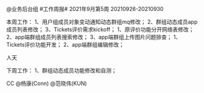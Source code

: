 @业务后台组 #工作周报#
2021年9月第5周 20210926-20210930

本周工作：
1、用户组成员对象变动通知动态群组mq修改；
2、群组动态成员app成员列表修改；
3、Tickets评价需求kickoff；
1、原评价功能分开网络表修改；
2、app端群组成员列表搜索修改；
3、app端群组上传图片问题排查；
1、Tickets评价功能开发；
2、app端群组编辑修改；

人天

下周工作：
1、群组动态成员功能修改和自测；

CC @杨康(Conn) @范晓伟(KUN) 